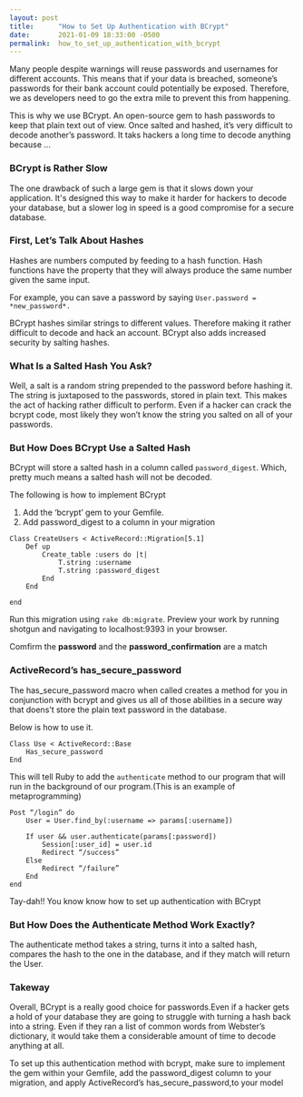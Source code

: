 ```yaml
---
layout: post
title:      "How to Set Up Authentication with BCrypt"
date:       2021-01-09 18:33:00 -0500
permalink:  how_to_set_up_authentication_with_bcrypt
---
```



Many people despite warnings will reuse passwords and usernames for different accounts. This means that if your data is breached, someone’s passwords for their bank account could potentially be exposed. Therefore, we as developers need to go the extra mile to prevent this from happening.

This is why we use BCrypt. An open-source gem to hash passwords to keep that plain text out of view. Once salted and hashed, it’s very difficult to decode another’s password. It taks hackers a long time to decode anything because ...

### BCrypt is Rather Slow

The one drawback of such a large gem is that it slows down your application. It's designed this way to make it harder for hackers to decode your database, but a slower log in speed is a good compromise for a secure database.

### First, Let’s Talk About Hashes

Hashes are numbers computed by feeding to a hash function. Hash functions have the property that they will always produce the same number given the same input.

For example, you can save a password by saying ```User.password = *new_password*.```

BCrypt hashes similar strings to different values. Therefore making it rather difficult to decode and hack an account. BCrypt also adds increased security by salting hashes.

### What Is a Salted Hash You Ask?

Well, a salt is a random string prepended to the password before hashing it. The string is juxtaposed to the passwords, stored in plain text. This makes the act of hacking rather difficult to perform. Even if a hacker can crack the bcrypt code, most likely they won’t know the string you salted on all of your passwords.

### But How Does BCrypt Use a Salted Hash

BCrypt will store a salted hash in a column called ```password_digest```. Which, pretty much means a salted hash will not be decoded.

The following is how to implement BCrypt

1. Add the ‘bcrypt’ gem to your Gemfile.
2. Add password_digest to a column in your migration

```
Class CreateUsers < ActiveRecord::Migration[5.1]
	Def up
		Create_table :users do |t|
			T.string :username
			T.string :password_digest
		End
	End
	
end
```
Run this migration using ```rake db:migrate```. Preview your work by running shotgun and navigating to localhost:9393 in your browser.

Comfirm the **password** and the **password_confirmation** are a match

### ActiveRecord’s has_secure_password

The has_secure_password macro when called creates a method for you in conjunction with bcrypt and gives us all of those abilities in a secure way that doens’t store the plain text password in the database.

Below is how to use it.
```
Class Use < ActiveRecord::Base
	Has_secure_password
End
```
This will tell Ruby to add the ```authenticate``` method to our program that will run in the background of our program.(This is an example of metaprogramming)

```
Post “/login” do
	User = User.find_by(:username => params[:username])

	If user && user.authenticate(params[:password])
		Session[:user_id] = user.id
		Redirect “/success”
	Else
		Redirect “/failure”
	End
end
```

Tay-dah!! You know know how to set up authentication with BCrypt


### But How Does the Authenticate Method Work Exactly?

The authenticate method takes a string, turns it into a salted hash, compares the hash to the one in the database, and if they match will return the User.

### Takeway

Overall, BCrypt is a really good choice for passwords.Even if a hacker gets a hold of your database they are going to struggle with turning a hash back into a string.
Even if they ran a list of common words from Webster’s dictionary, it would take them a considerable amount of time to decode anything at all.

To set up this authentication method with bcrypt, make sure to implement the gem within your Gemfile, add the password_digest column to your migration, and apply ActiveRecord’s has_secure_password,to your model










